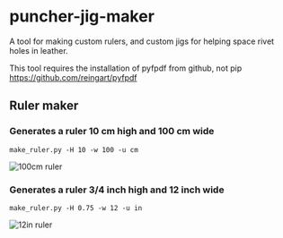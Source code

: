 # puncher-jig-maker

A tool for making custom rulers, and custom jigs for helping space rivet holes in leather.

This tool requires the installation of pyfpdf from github, not pip https://github.com/reingart/pyfpdf

## Ruler maker

### Generates a ruler 10 cm high and 100 cm wide

    make_ruler.py -H 10 -w 100 -u cm
    
![100cm ruler](http://dump.blackmad.com.s3.amazonaws.com/rulers/ruler-10.0-x-100-cm.png)

### Generates a ruler 3/4 inch high and 12 inch wide

    make_ruler.py -H 0.75 -w 12 -u in 
    
![12in ruler](http://dump.blackmad.com.s3.amazonaws.com/rulers/ruler-0.75-x-12-in.png)
